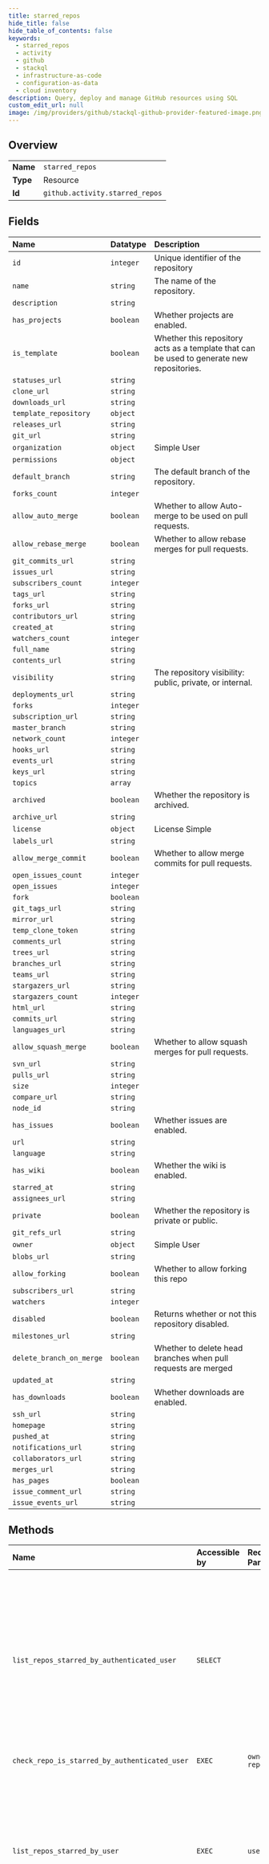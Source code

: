 ```yaml
---
title: starred_repos
hide_title: false
hide_table_of_contents: false
keywords:
  - starred_repos
  - activity
  - github    
  - stackql
  - infrastructure-as-code
  - configuration-as-data
  - cloud inventory
description: Query, deploy and manage GitHub resources using SQL
custom_edit_url: null
image: /img/providers/github/stackql-github-provider-featured-image.png
---
```

  
    

## Overview
<table><tbody>
<tr><td><b>Name</b></td><td><code>starred_repos</code></td></tr>
<tr><td><b>Type</b></td><td>Resource</td></tr>
<tr><td><b>Id</b></td><td><code>github.activity.starred_repos</code></td></tr>
</tbody></table>

## Fields
| Name | Datatype | Description |
|:-----|:---------|:------------|
| `id` | `integer` | Unique identifier of the repository |
| `name` | `string` | The name of the repository. |
| `description` | `string` |  |
| `has_projects` | `boolean` | Whether projects are enabled. |
| `is_template` | `boolean` | Whether this repository acts as a template that can be used to generate new repositories. |
| `statuses_url` | `string` |  |
| `clone_url` | `string` |  |
| `downloads_url` | `string` |  |
| `template_repository` | `object` |  |
| `releases_url` | `string` |  |
| `git_url` | `string` |  |
| `organization` | `object` | Simple User |
| `permissions` | `object` |  |
| `default_branch` | `string` | The default branch of the repository. |
| `forks_count` | `integer` |  |
| `allow_auto_merge` | `boolean` | Whether to allow Auto-merge to be used on pull requests. |
| `allow_rebase_merge` | `boolean` | Whether to allow rebase merges for pull requests. |
| `git_commits_url` | `string` |  |
| `issues_url` | `string` |  |
| `subscribers_count` | `integer` |  |
| `tags_url` | `string` |  |
| `forks_url` | `string` |  |
| `contributors_url` | `string` |  |
| `created_at` | `string` |  |
| `watchers_count` | `integer` |  |
| `full_name` | `string` |  |
| `contents_url` | `string` |  |
| `visibility` | `string` | The repository visibility: public, private, or internal. |
| `deployments_url` | `string` |  |
| `forks` | `integer` |  |
| `subscription_url` | `string` |  |
| `master_branch` | `string` |  |
| `network_count` | `integer` |  |
| `hooks_url` | `string` |  |
| `events_url` | `string` |  |
| `keys_url` | `string` |  |
| `topics` | `array` |  |
| `archived` | `boolean` | Whether the repository is archived. |
| `archive_url` | `string` |  |
| `license` | `object` | License Simple |
| `labels_url` | `string` |  |
| `allow_merge_commit` | `boolean` | Whether to allow merge commits for pull requests. |
| `open_issues_count` | `integer` |  |
| `open_issues` | `integer` |  |
| `fork` | `boolean` |  |
| `git_tags_url` | `string` |  |
| `mirror_url` | `string` |  |
| `temp_clone_token` | `string` |  |
| `comments_url` | `string` |  |
| `trees_url` | `string` |  |
| `branches_url` | `string` |  |
| `teams_url` | `string` |  |
| `stargazers_url` | `string` |  |
| `stargazers_count` | `integer` |  |
| `html_url` | `string` |  |
| `commits_url` | `string` |  |
| `languages_url` | `string` |  |
| `allow_squash_merge` | `boolean` | Whether to allow squash merges for pull requests. |
| `svn_url` | `string` |  |
| `pulls_url` | `string` |  |
| `size` | `integer` |  |
| `compare_url` | `string` |  |
| `node_id` | `string` |  |
| `has_issues` | `boolean` | Whether issues are enabled. |
| `url` | `string` |  |
| `language` | `string` |  |
| `has_wiki` | `boolean` | Whether the wiki is enabled. |
| `starred_at` | `string` |  |
| `assignees_url` | `string` |  |
| `private` | `boolean` | Whether the repository is private or public. |
| `git_refs_url` | `string` |  |
| `owner` | `object` | Simple User |
| `blobs_url` | `string` |  |
| `allow_forking` | `boolean` | Whether to allow forking this repo |
| `subscribers_url` | `string` |  |
| `watchers` | `integer` |  |
| `disabled` | `boolean` | Returns whether or not this repository disabled. |
| `milestones_url` | `string` |  |
| `delete_branch_on_merge` | `boolean` | Whether to delete head branches when pull requests are merged |
| `updated_at` | `string` |  |
| `has_downloads` | `boolean` | Whether downloads are enabled. |
| `ssh_url` | `string` |  |
| `homepage` | `string` |  |
| `pushed_at` | `string` |  |
| `notifications_url` | `string` |  |
| `collaborators_url` | `string` |  |
| `merges_url` | `string` |  |
| `has_pages` | `boolean` |  |
| `issue_comment_url` | `string` |  |
| `issue_events_url` | `string` |  |
## Methods
| Name | Accessible by | Required Params | Description |
|:-----|:--------------|:----------------|:------------|
| `list_repos_starred_by_authenticated_user` | `SELECT` |  | Lists repositories the authenticated user has starred.<br /><br />You can also find out _when_ stars were created by passing the following custom [media type](https://docs.github.com/rest/overview/media-types/) via the `Accept` header: |
| `check_repo_is_starred_by_authenticated_user` | `EXEC` | `owner, repo` |  |
| `list_repos_starred_by_user` | `EXEC` | `username` | Lists repositories a user has starred.<br /><br />You can also find out _when_ stars were created by passing the following custom [media type](https://docs.github.com/rest/overview/media-types/) via the `Accept` header: |
| `star_repo_for_authenticated_user` | `EXEC` | `owner, repo` | Note that you'll need to set `Content-Length` to zero when calling out to this endpoint. For more information, see "[HTTP verbs](https://docs.github.com/rest/overview/resources-in-the-rest-api#http-verbs)." |
| `unstar_repo_for_authenticated_user` | `EXEC` | `owner, repo` |  |
